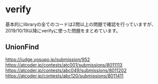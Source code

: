 
# verify

基本的にlibraryの全てのコードは2問以上の問題で確認を行っていますが、2019/10/19以降にverifyに使った問題をまとめています。

## UnionFind

<https://judge.yosupo.jp/submission/952>  
<https://atcoder.jp/contests/atc001/submissions/8011113>  
<https://atcoder.jp/contests/abc049/submissions/8011202>  
<https://atcoder.jp/contests/abc120/submissions/8011411>
